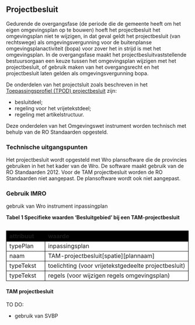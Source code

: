 ## Projectbesluit

Gedurende de overgangsfase (de periode die de gemeente heeft om het eigen omgevingsplan op te bouwen) hoeft het projectbesluit het omgevingsplan niet te wijzigen, in dat geval geldt het projectbesluit (van rechtswege) als omgevingsvergunning voor de buitenplanse omgevingsplanactiviteit (bopa) voor zover het in strijd is met het omgevingsplan. In de overgangsfase maakt het projectbesluitvaststellende bestuursorgaan een keuze tussen het omgevingsplan wijzigen met het projectbesluit, of gebruik maken van het overgangsrecht en het projectbesluit laten gelden als omgevingsvergunning bopa.

De onderdelen van het projectsluit zoals beschreven in het [Toepassingsprofiel (TPOD) projectbesluit](https://geonovum.github.io/TPOD/TPOD%20Projectbesluit/TPOD_Projectbesluit_v3.0.0.pdf) zijn:
- besluitdeel;
- regeling voor het vrijetekstdeel;
- regeling met artikelstructuur. 

Deze onderdelen van het Omgevingswet instrument worden technisch met behulp van de RO Standaarden opgesteld.  
 

### Technische uitgangspunten

Het projectbesluit wordt opgesteld met Wro plansoftware die de provincies gebruiken in het het kader van de Wro. De software maakt gebruik van de RO Standaarden 2012. 
Voor de TAM projectbesluit worden de RO Standaarden niet aangepast. De plansoftware wordt ook niet aangepast. 


### Gebruik IMRO

gebruik van Wro instrument inpassingplan

<b>Tabel 1 Specifieke waarden ‘Besluitgebied’ bij een TAM-projectbesluit</b>

<table style='width: 100%;'><caption></caption>
<colgroup><col id='col1' style='width: 21.239242685025815%;'
<col id='col2' style='width: 78.76075731497419%;'
</colgroup>
<thead valign='top'><tr><th align='left' style='border-top: 0.75pt solid #000000; border-left: 0.75pt solid #000000; border-bottom: 0.75pt solid #000000; border-right: 0.75pt solid #000000; background-color: #000000;'><b>attribuut</b>

</th>
<th align='left' style='border-top: 0.75pt solid #000000; border-left: 0.75pt solid #000000; border-bottom: 0.75pt solid #000000; border-right: 0.75pt solid #000000; background-color: #000000;'><b>waarde</b>

</th>
</tr>
</thead>
<tbody valign='top'><tr><td align='left' style='border-top: 0.75pt solid #000000; border-left: 0.75pt solid #000000; border-bottom: 0.75pt solid #000000; border-right: 0.75pt solid #000000; background-color: #FFFFFF;'>typePlan

</td>
<td align='left' style='border-top: 0.75pt solid #000000; border-left: 0.75pt solid #000000; border-bottom: 0.75pt solid #000000; border-right: 0.75pt solid #000000; background-color: #FFFFFF;'>inpassingsplan

</td>
</tr>
<tr><td align='left' style='border-top: 0.75pt solid #000000; border-left: 0.75pt solid #000000; border-bottom: 0.75pt solid #000000; border-right: 0.75pt solid #000000; background-color: #FFFFFF;'>naam

</td>
<td align='left' style='border-top: 0.75pt solid #000000; border-left: 0.75pt solid #000000; border-bottom: 0.75pt solid #000000; border-right: 0.75pt solid #000000; background-color: #FFFFFF;'>TAM-projectbesluit[spatie][plannaam]

</td>
</tr>

</td>
</tr>
<tr><td align='left' style='border-top: 0.75pt solid #000000; border-left: 0.75pt solid #000000; border-bottom: 0.75pt solid #000000; border-right: 0.75pt solid #000000; background-color: #FFFFFF;'>typeTekst

</td>
<td align='left' style='border-top: 0.75pt solid #000000; border-left: 0.75pt solid #000000; border-bottom: 0.75pt solid #000000; border-right: 0.75pt solid #000000; background-color: #FFFFFF;'>toelichting (voor vrijetekstgedeelte projectbesluit)

</td>
</tr>

</td>
</tr>
<tr><td align='left' style='border-top: 0.75pt solid #000000; border-left: 0.75pt solid #000000; border-bottom: 0.75pt solid #000000; border-right: 0.75pt solid #000000; background-color: #FFFFFF;'>typeTekst

</td>
<td align='left' style='border-top: 0.75pt solid #000000; border-left: 0.75pt solid #000000; border-bottom: 0.75pt solid #000000; border-right: 0.75pt solid #000000; background-color: #FFFFFF;'>regels (voor wijzigen regels omgevingsplan)

</td>
</tr>
</tbody>
</table>



#### TAM projectbesluit

TO DO:
- gebruik van SVBP 





